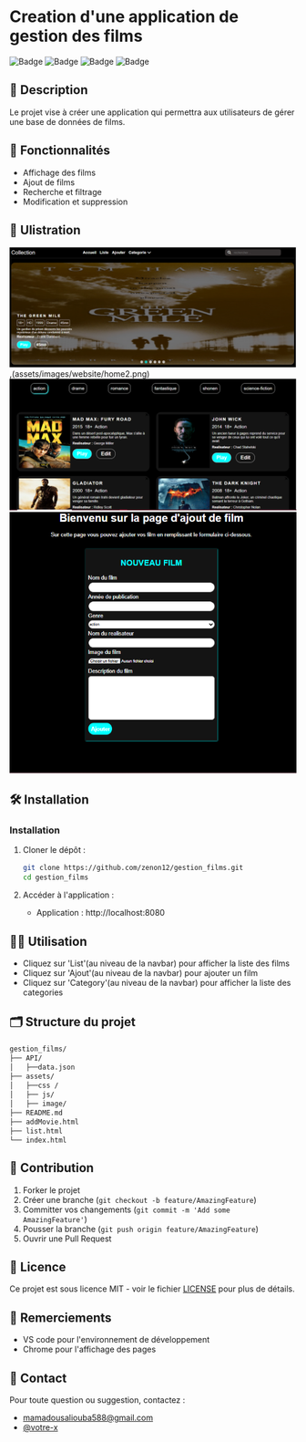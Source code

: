 # Creation d'une application de gestion des films

![Badge](https://img.shields.io/badge/version-1.0.0-blue)
![Badge](https://img.shields.io/badge/license-MIT-green)
![Badge](https://img.shields.io/badge/php-8.2+-brightgreen)
![Badge](https://img.shields.io/badge/mysql-8.0+-orange)

## 📖 Description

Le projet vise à créer une application qui permettra aux utilisateurs de gérer une base de données de films.



## 🚀 Fonctionnalités

- Affichage des films  
- Ajout de films
- Recherche et filtrage
- Modification et suppression

## 🚀 Ulistration
 ![Aperçu de l'accueil](assets/images/website/home3.png),(assets/images/website/home2.png)
 ![Aperçu de l'affichage des films ](assets/images/website/list.png)
 ![Aperçu de la page d'jout d'un film](assets/images/website/ajout.png)

## 🛠️ Installation


### Installation

1. Cloner le dépôt :

   ```bash
   git clone https://github.com/zenon12/gestion_films.git
   cd gestion_films
   ```
2. Accéder à l'application :
   - Application : http://localhost:8080

## 🧑‍💻 Utilisation
  - Cliquez sur 'List'(au niveau de la navbar) pour afficher la liste des films
  - Cliquez sur 'Ajout'(au niveau de la navbar) pour ajouter un  film
  - Cliquez sur 'Category'(au niveau de la navbar) pour afficher la liste des categories


## 🗂️ Structure du projet

```
gestion_films/
├── API/
│   ├──data.json
├── assets/
│   ├──css /
│   ├── js/
│   ├── image/
├── README.md
├── addMovie.html
├── list.html
└── index.html
```


## 🤝 Contribution

1. Forker le projet
2. Créer une branche (`git checkout -b feature/AmazingFeature`)
3. Committer vos changements (`git commit -m 'Add some AmazingFeature'`)
4. Pousser la branche (`git push origin feature/AmazingFeature`)
5. Ouvrir une Pull Request

## 📄 Licence

Ce projet est sous licence MIT - voir le fichier [LICENSE](LICENSE) pour plus de détails.

## 🙏 Remerciements


- VS code pour l'environnement de développement
- Chrome pour l'affichage des pages 

## 📧 Contact

Pour toute question ou suggestion, contactez :

- [mamadousaliouba588@gmail.com](mailto:mamadousaliouba588@gmail.com)
- [@votre-x](https://x.com/@xenon0567)
